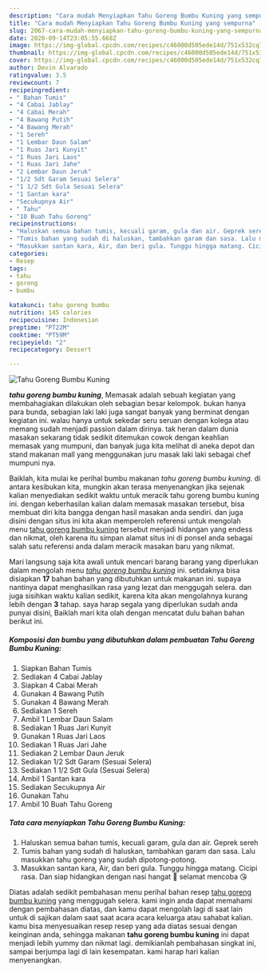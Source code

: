 ```yaml
---
description: "Cara mudah Menyiapkan Tahu Goreng Bumbu Kuning yang sempurna"
title: "Cara mudah Menyiapkan Tahu Goreng Bumbu Kuning yang sempurna"
slug: 2067-cara-mudah-menyiapkan-tahu-goreng-bumbu-kuning-yang-sempurna
date: 2020-09-14T23:05:55.668Z
image: https://img-global.cpcdn.com/recipes/c46000d505ede14d/751x532cq70/tahu-goreng-bumbu-kuning-foto-resep-utama.jpg
thumbnail: https://img-global.cpcdn.com/recipes/c46000d505ede14d/751x532cq70/tahu-goreng-bumbu-kuning-foto-resep-utama.jpg
cover: https://img-global.cpcdn.com/recipes/c46000d505ede14d/751x532cq70/tahu-goreng-bumbu-kuning-foto-resep-utama.jpg
author: Devin Alvarado
ratingvalue: 3.5
reviewcount: 7
recipeingredient:
- " Bahan Tumis"
- "4 Cabai Jablay"
- "4 Cabai Merah"
- "4 Bawang Putih"
- "4 Bawang Merah"
- "1 Sereh"
- "1 Lembar Daun Salam"
- "1 Ruas Jari Kunyit"
- "1 Ruas Jari Laos"
- "1 Ruas Jari Jahe"
- "2 Lembar Daun Jeruk"
- "1/2 Sdt Garam Sesuai Selera"
- "1 1/2 Sdt Gula Sesuai Selera"
- "1 Santan kara"
- "Secukupnya Air"
- " Tahu"
- "10 Buah Tahu Goreng"
recipeinstructions:
- "Haluskan semua bahan tumis, kecuali garam, gula dan air. Geprek sereh"
- "Tumis bahan yang sudah di haluskan, tambahkan garam dan sasa. Lalu masukkan tahu goreng yang sudah dipotong-potong."
- "Masukkan santan kara, Air, dan beri gula. Tunggu hingga matang. Cicipi rasa. Dan siap hidangkan dengan nasi hangat 🤗 selamat mencoba 😘"
categories:
- Resep
tags:
- tahu
- goreng
- bumbu

katakunci: tahu goreng bumbu 
nutrition: 145 calories
recipecuisine: Indonesian
preptime: "PT22M"
cooktime: "PT59M"
recipeyield: "2"
recipecategory: Dessert

---
```



![Tahu Goreng Bumbu Kuning](https://img-global.cpcdn.com/recipes/c46000d505ede14d/751x532cq70/tahu-goreng-bumbu-kuning-foto-resep-utama.jpg)

<b><i>tahu goreng bumbu kuning</i></b>, Memasak adalah sebuah kegiatan yang membahagiakan dilakukan oleh sebagian besar kelompok. bukan hanya para bunda, sebagian laki laki juga sangat banyak yang berminat dengan kegiatan ini. walau hanya untuk sekedar seru seruan dengan kolega atau memang sudah menjadi passion dalam dirinya. tak heran dalam dunia masakan sekarang tidak sedikit ditemukan cowok dengan keahlian memasak yang mumpuni, dan banyak juga kita melihat di aneka depot dan stand makanan mall yang menggunakan juru masak laki laki sebagai chef mumpuni nya.



Baiklah, kita mulai ke perihal bumbu makanan <i>tahu goreng bumbu kuning</i>. di antara kesibukan kita, mungkin akan terasa menyenangkan jika sejenak kalian menyediakan sedikit waktu untuk meracik tahu goreng bumbu kuning ini. dengan keberhasilan kalian dalam memasak masakan tersebut, bisa membuat diri kita bangga dengan hasil masakan anda sendiri. dan juga disini dengan situs ini kita akan memperoleh referensi untuk mengolah menu <u>tahu goreng bumbu kuning</u> tersebut menjadi hidangan yang endess dan nikmat, oleh karena itu simpan alamat situs ini di ponsel anda sebagai salah satu referensi anda dalam meracik masakan baru yang nikmat.


Mari langsung saja kita awali untuk mencari barang barang yang diperlukan dalam mengolah menu <u><i>tahu goreng bumbu kuning</i></u> ini. setidaknya bisa disiapkan <b>17</b> bahan bahan yang dibutuhkan untuk makanan ini. supaya nantinya dapat menghasilkan rasa yang lezat dan menggugah selera. dan juga sisihkan waktu kalian sedikit, karena kita akan mengolahnya kurang lebih dengan <b>3</b> tahap. saya harap segala yang diperlukan sudah anda punyai disini, Baiklah mari kita olah dengan mencatat dulu bahan bahan berikut ini.

<!--inarticleads1-->

##### Komposisi dan bumbu yang dibutuhkan dalam pembuatan Tahu Goreng Bumbu Kuning:

1. Siapkan  Bahan Tumis
1. Sediakan 4 Cabai Jablay
1. Siapkan 4 Cabai Merah
1. Gunakan 4 Bawang Putih
1. Gunakan 4 Bawang Merah
1. Sediakan 1 Sereh
1. Ambil 1 Lembar Daun Salam
1. Sediakan 1 Ruas Jari Kunyit
1. Gunakan 1 Ruas Jari Laos
1. Sediakan 1 Ruas Jari Jahe
1. Sediakan 2 Lembar Daun Jeruk
1. Sediakan 1/2 Sdt Garam (Sesuai Selera)
1. Sediakan 1 1/2 Sdt Gula (Sesuai Selera)
1. Ambil 1 Santan kara
1. Sediakan Secukupnya Air
1. Gunakan  Tahu
1. Ambil 10 Buah Tahu Goreng




<!--inarticleads2-->

##### Tata cara menyiapkan Tahu Goreng Bumbu Kuning:

1. Haluskan semua bahan tumis, kecuali garam, gula dan air. Geprek sereh
1. Tumis bahan yang sudah di haluskan, tambahkan garam dan sasa. Lalu masukkan tahu goreng yang sudah dipotong-potong.
1. Masukkan santan kara, Air, dan beri gula. Tunggu hingga matang. Cicipi rasa. Dan siap hidangkan dengan nasi hangat 🤗 selamat mencoba 😘




Diatas adalah sedikit pembahasan menu perihal bahan resep <u>tahu goreng bumbu kuning</u> yang menggugah selera. kami ingin anda dapat memahami dengan pembahasan diatas, dan kamu dapat mengolah lagi di saat lain untuk di sajikan dalam saat saat acara acara keluarga atau sahabat kalian. kamu bisa menyesuaikan resep resep yang ada diatas sesuai dengan keinginan anda, sehingga makanan <b>tahu goreng bumbu kuning</b> ini dapat menjadi lebih yummy dan nikmat lagi. demikianlah pembahasan singkat ini, sampai berjumpa lagi di lain kesempatan. kami harap hari kalian menyenangkan.
